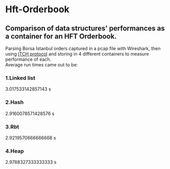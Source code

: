 # Hft-Orderbook

## Comparison of data structures' performances as a container for an HFT Orderbook.
Parsing Borsa Istanbul orders captured in a pcap file with Wireshark, then using [ITCH protocol](https://www.borsaistanbul.com/files/bistech-itch-protocol-specification.pdf) and storing in 4 different containers to measure performance of each. <br />
Average run times came out to be: <br />
### 1.Linked list  <br />
3.017533142857143 s
### 2.Hash  <br />
2.9160078571428576 s
### 3.Rbt <br />
2.9219570666666668 s
### 4.Heap
2.9788327333333333 s
<br />
